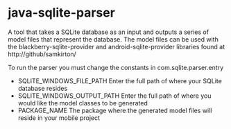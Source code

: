 java-sqlite-parser
==================
A tool that takes a SQLite database as an input and outputs a series of model files that represent the database. The model files can be used with the blackberry-sqlite-provider and android-sqlite-provider libraries found at http://github/samkirton/

To run the parser you must change the constants in com.sqlite.parser.entry
- SQLITE_WINDOWS_FILE_PATH
Enter the full path of where your SQLite database resides
- SQLITE_WINDOWS_OUTPUT_PATH
Enter the full path of where you would like the model classes to be generated
- PACKAGE_NAME
The package where the generated model files will reside in your mobile project
